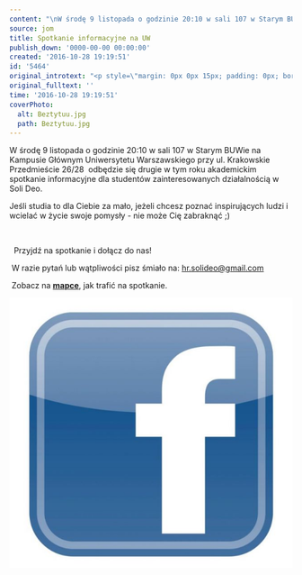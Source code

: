 ```yaml
---
content: "\nW środę 9 listopada o godzinie 20:10 w sali 107 w Starym BUWie na Kampusie Głównym Uniwersytetu Warszawskiego przy ul. Krakowskie Przedmieście 26/28 \_odbędzie się drugie w tym roku akademickim spotkanie informacyjne dla studentów zainteresowanych działalnością w Soli Deo.\_\n\r\n![images/Beztytuu.jpg](images/Beztytuu.jpg)Jeśli studia to dla Ciebie za mało, jeżeli chcesz poznać inspirujących ludzi i wcielać w życie swoje pomysły - nie może Cię zabraknąć ;)\n\r\n\n\_\n\r\n\n\_\_Przyjdź na spotkanie i dołącz do nas!\_\n\r\n\n\_W razie pytań lub wątpliwości pisz śmiało na:\_hr.solideo@gmail.com\n\r\n\n\_Zobacz na **[mapce](http://www.solideo.pl/o-nas/inne/mapki)**, jak trafić na spotkanie.\_\n\r\n\n[](https://www.facebook.com/events/678036639022481/)\n[![facebook](http://www.grafika-reklamowa.pl/tl_files/img_glowne/logo-facebook-ikonka.jpg)](https://www.facebook.com/events/678036639022481/)\n"
source: jom
title: Spotkanie informacyjne na UW
publish_down: '0000-00-00 00:00:00'
created: '2016-10-28 19:19:51'
id: '5464'
original_introtext: "<p style=\"margin: 0px 0px 15px; padding: 0px; border: 0px; outline: 0px; font-size: 13px; background-image: initial; background-position: initial; background-size: initial; background-repeat: initial; background-attachment: initial; background-origin: initial; background-clip: initial; color: #302d2c; font-family: 'Open Sans', Helvetica, arial, serif; text-align: justify;\">W środę 9 listopada o godzinie 20:10 w sali 107 w Starym BUWie na Kampusie Głównym Uniwersytetu Warszawskiego przy ul. Krakowskie Przedmieście 26/28 \_odbędzie się drugie w tym roku akademickim spotkanie informacyjne dla studentów zainteresowanych działalnością w Soli Deo.\_</p>\r\n<p style=\"margin: 0px 0px 15px; padding: 0px; border: 0px; outline: 0px; font-size: 13px; background-image: initial; background-position: initial; background-size: initial; background-repeat: initial; background-attachment: initial; background-origin: initial; background-clip: initial; color: #302d2c; font-family: 'Open Sans', Helvetica, arial, serif; text-align: justify;\"><span class=\"_4n-j fsl\" style=\"margin: 0px; padding: 0px; border: 0px; outline: 0px; background: transparent;\"><img src=\"images/Beztytuu.jpg\" border=\"0\" width=\"83\" height=\"95\" style=\"border: 0; float: left; margin-left: 12px; margin-right: 12px;\" />Jeśli studia to dla Ciebie za mało, jeżeli chcesz poznać inspirujących ludzi i wcielać w życie swoje pomysły - nie może Cię zabraknąć ;)</span></p>\r\n<p style=\"margin: 0px 0px 15px; padding: 0px; border: 0px; outline: 0px; font-size: 13px; background-image: initial; background-position: initial; background-size: initial; background-repeat: initial; background-attachment: initial; background-origin: initial; background-clip: initial; color: #302d2c; font-family: 'Open Sans', Helvetica, arial, serif; text-align: justify;\">\_</p>\r\n<p style=\"margin: 0px 0px 15px; padding: 0px; border: 0px; outline: 0px; font-size: 13px; background-image: initial; background-position: initial; background-size: initial; background-repeat: initial; background-attachment: initial; background-origin: initial; background-clip: initial; color: #302d2c; font-family: 'Open Sans', Helvetica, arial, serif; text-align: justify;\">\_\_<span class=\"_4n-j fsl\" style=\"margin: 0px; padding: 0px; border: 0px; outline: 0px; background: transparent;\">Przyjdź na spotkanie i dołącz do nas!\_</span></p>\r\n<p style=\"margin: 0px 0px 15px; padding: 0px; border: 0px; outline: 0px; font-size: 13px; background-image: initial; background-position: initial; background-size: initial; background-repeat: initial; background-attachment: initial; background-origin: initial; background-clip: initial; color: #302d2c; font-family: 'Open Sans', Helvetica, arial, serif; text-align: justify;\">\_<span class=\"_4n-j fsl\" style=\"margin: 0px; padding: 0px; border: 0px; outline: 0px; background: transparent;\">W razie pytań lub wątpliwości pisz śmiało na:\_<span id=\"cloak26144\" style=\"margin: 0px; padding: 0px; border: 0px; outline: 0px; background: transparent;\"><a href=\"mailto:hr.solideo@gmail.com\" style=\"margin: 0px; padding: 0px; border: 0px; outline: none; background: transparent; color: #31302f;\">hr.solideo@gmail.com</a></span></span></p>\r\n<p style=\"margin: 0px 0px 15px; padding: 0px; border: 0px; outline: 0px; font-size: 13px; background-image: initial; background-position: initial; background-size: initial; background-repeat: initial; background-attachment: initial; background-origin: initial; background-clip: initial; color: #302d2c; font-family: 'Open Sans', Helvetica, arial, serif;\">\_<span class=\"_4n-j fsl\" style=\"margin: 0px; padding: 0px; border: 0px; outline: 0px; background: transparent;\"><span style=\"margin: 0px; padding: 0px; border: 0px; outline: 0px; background: transparent;\">Zobacz na <strong><a href=\"http://www.solideo.pl/o-nas/inne/mapki\" target=\"_blank\">mapce</a></strong>, jak trafić na spotkanie.\_</span></span></p>\r\n<p><a href=\"https://www.facebook.com/events/678036639022481/\" target=\"_blank\"><img src=\"http://www.grafika-reklamowa.pl/tl_files/img_glowne/logo-facebook-ikonka.jpg\" border=\"0\" alt=\"facebook\" width=\"30\" height=\"29\" style=\"margin-left: 12px; margin-right: 12px; float: left;\" /></a></p>"
original_fulltext: ''
time: '2016-10-28 19:19:51'
coverPhoto:
  alt: Beztytuu.jpg
  path: Beztytuu.jpg
---
```

W środę 9 listopada o godzinie 20:10 w sali 107 w Starym BUWie na Kampusie Głównym Uniwersytetu Warszawskiego przy ul. Krakowskie Przedmieście 26/28  odbędzie się drugie w tym roku akademickim spotkanie informacyjne dla studentów zainteresowanych działalnością w Soli Deo. 

Jeśli studia to dla Ciebie za mało, jeżeli chcesz poznać inspirujących ludzi i wcielać w życie swoje pomysły - nie może Cię zabraknąć ;)


 


  Przyjdź na spotkanie i dołącz do nas! 


 W razie pytań lub wątpliwości pisz śmiało na: hr.solideo@gmail.com


 Zobacz na **[mapce](http://www.solideo.pl/o-nas/inne/mapki)**, jak trafić na spotkanie. 


[](https://www.facebook.com/events/678036639022481/)
[![facebook](logo-facebook-ikonka.jpg)](https://www.facebook.com/events/678036639022481/)


<!--{{json:{"created_date":"2016-10-28 19:19:51","publish_down":"0000-00-00 00:00:00","id":"5464"}}}-->